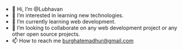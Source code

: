 - 👋 Hi, I’m @Lubhavan
- 👀 I’m interested in learning new technologies.
- 🌱 I’m currently learning web development.
- 💞️ I’m looking to collaborate on any web development project or any other open source projects.
- 📫 How to reach me burghatemadhur@gmail.com

<!---
Madhur155/Madhur155 is a ✨ special ✨ repository because its `README.md` (this file) appears on your GitHub profile.
You can click the Preview link to take a look at your changes.
--->
